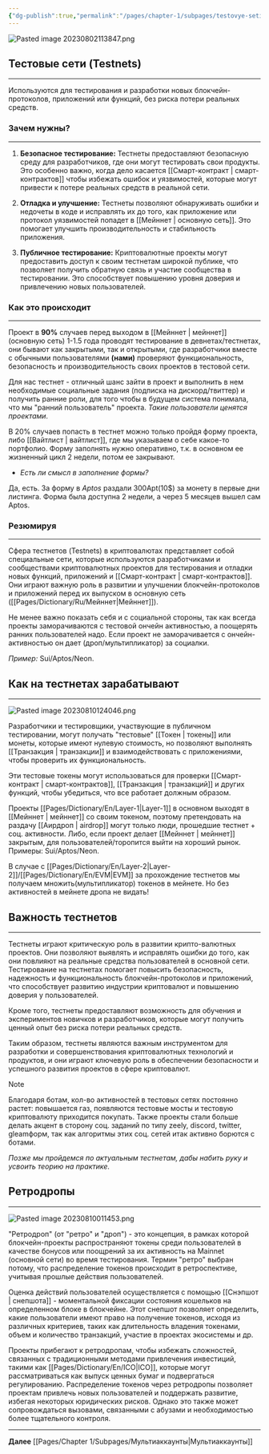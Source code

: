 ```yaml
---
{"dg-publish":true,"permalink":"/pages/chapter-1/subpages/testovye-seti-i-retrodropy/"}
---
```



![Pasted image 20230802113847.png](/img/user/Images/Pasted%20image%2020230802113847.png)

## Тестовые сети (Testnets)
---
Используются для тестирования и разработки новых блокчейн-протоколов, приложений или функций, без риска потери реальных средств.

### Зачем нужны?
---
1. **Безопасное тестирование:** Тестнеты предоставляют безопасную среду для разработчиков, где они могут тестировать свои продукты. Это особенно важно, когда дело касается [[Смарт-контракт \| смарт-контрактов]] чтобы избежать ошибок и уязвимостей, которые могут привести к потере реальных средств в реальной сети.

2. **Отладка и улучшение:** Тестнеты позволяют обнаруживать ошибки и недочеты в коде и исправлять их до того, как приложение или протокол уязвимостей попадет в [[Мейннет \| основную сеть]]. Это помогает улучшить производительность и стабильность приложения.

3. **Публичное тестирование:** Криптовалютные проекты могут предоставить доступ к своим тестнетам широкой публике, что позволяет получить обратную связь и участие сообщества в тестировании. Это способствует повышению уровня доверия и привлечению новых пользователей.

### Как это происходит
---
Проект в **90%** случаев перед выходом в [[Мейннет \| мейннет]] (основную сеть) 1-1.5 года проводят тестирование в девнетах/тестнетах, они бывают как закрытыми, так и открытыми, где разработчики вместе с обычными пользователями **(нами)** проверяют функциональность, безопасность и производительность своих проектов в тестовой сети.

Для нас тестнет - отличный шанс зайти в проект и выполнить в нем необходимые социальные задания (подписка на дискорд/твиттер) и получить ранние роли, для того чтобы в будущем система понимала, что мы "ранний пользователь" проекта. _Такие пользователи ценятся проектами_.

В 20% случаев попасть в тестнет можно только пройдя форму проекта, либо [[Вайтлист \| вайтлист]], где мы указываем о себе какое-то портфолио. Форму заполнять нужно оперативно, т.к. в основном ее жизненный цикл 2 недели, потом ее закрывают.

* _Есть ли смысл в заполнение формы?_

Да, есть. За форму в _Aptos_ раздали 300Apt(10$) за монету в первые дни листинга. Форма была доступна 2 недели, а через 5 месяцев вышел сам Aptos.

### Резюмируя
---
Сфера тестнетов (Testnets) в криптовалютах представляет собой специальные сети, которые используются разработчиками и сообществами криптовалютных проектов для тестирования и отладки новых функций, приложений и [[Смарт-контракт \| смарт-контрактов]]. Они играют важную роль в развитии и улучшении блокчейн-протоколов и приложений перед их выпуском в основную сеть ([[Pages/Dictionary/Ru/Мейннет\|Мейннет]]).

Не менее важно показать себя и с социальной стороны, так как всегда проекты заморачиваются с тестовой ончейн активностью, а поощерять ранних пользователей надо. Если проект не заморачивается с ончейн-активностью он дает (дроп/мультипликатор) за социалки.

_Пример:_ Sui/Aptos/Neon.

## Как на тестнетах зарабатывают
---

![Pasted image 20230810124046.png](/img/user/Images/Pasted%20image%2020230810124046.png)

Разработчики и тестировщики, участвующие в публичном тестировании, могут получать "тестовые" [[Токен \| токены]] или монеты, которые имеют нулевую стоимость, но позволяют выполнять [[Транзакция \| транзакции]] и взаимодействовать с приложениями, чтобы проверить их функциональность.

Эти тестовые токены могут использоваться для проверки [[Смарт-контракт \| смарт-контрактов]], [[Транзакция \| транзакций]] и других функций, чтобы убедиться, что все работает должным образом.

Проекты [[Pages/Dictionary/En/Layer-1\|Layer-1]] в основном выходят в [[Мейннет \| мейннет]] со своим токеном, поэтому претендовать на раздачу [[Аирдроп \| airdrop]] могут только люди, прошедшие тестнет + соц. активности. Либо, если проект делает [[Мейннет \| мейннет]] закрытым, для пользователей/торопится выйти на хороший рынок. Примеры: Sui/Aptos/Neon.

В случае с [[Pages/Dictionary/En/Layer-2\|Layer-2]]/[[Pages/Dictionary/En/EVM\|EVM]] за прохождение тестнетов мы получаем множить(мультипликатор) токенов в мейнете. Но без активностей в мейнете дропа не видать!

## Важность тестнетов
---
Тестнеты играют критическую роль в развитии крипто-валютных проектов. Они позволяют выявлять и исправлять ошибки до того, как они повлияют на реальные средства пользователей в основной сети. Тестирование на тестнетах помогает повысить безопасность, надежность и функциональность блокчейн-протоколов и приложений, что способствует развитию индустрии криптовалют и повышению доверия у пользователей.

Кроме того, тестнеты предоставляют возможность для обучения и экспериментов новичков и разработчиков, которые могут получить ценный опыт без риска потери реальных средств.

Таким образом, тестнеты являются важным инструментом для разработки и совершенствования криптовалютных технологий и продуктов, и они играют ключевую роль в обеспечении безопасности и успешного развития проектов в сфере криптовалют.

> [!NOTE]  
> Благодаря ботам, кол-во активностей в тестовых сетях постоянно растет: повышается газ, появляются тестовые мосты и тестовую криптовалюту приходится покупать. Также проекты стали больше делать акцент в сторону соц. заданий по типу zeely, discord, twitter, gleamформ, так как алгоритмы этих соц. сетей итак активно борются с ботами.

_Позже мы пройдемся по актуальным тестнетам, дабы набить руку и усвоить теорию на практике._

## Ретродропы
---

![Pasted image 20230810011453.png](/img/user/Images/Pasted%20image%2020230810011453.png)

"Ретродроп" (от "ретро" и "дроп") - это концепция, в рамках которой блокчейн-проекты распространяют токены среди пользователей в качестве бонусов или поощрений за их активность на Mainnet (основной сети) во время тестирования. Термин "ретро" выбран потому, что распределение токенов происходит в ретроспективе, учитывая прошлые действия пользователей.

Оценка действий пользователей осуществляется с помощью [[Снэпшот \| снепшота]] - моментальной фиксации состояния кошельков на определенном блоке в блокчейне. Этот снепшот позволяет определить, какие пользователи имеют право на получение токенов, исходя из различных критериев, таких как длительность владения токенами, объем и количество транзакций, участие в проектах экосистемы и др.

Проекты прибегают к ретродропам, чтобы избежать сложностей, связанных с традиционными методами привлечения инвестиций, такими как [[Pages/Dictionary/En/ICO\|ICO]], которые могут рассматриваться как выпуск ценных бумаг и подвергаться регулированию. Распределение токенов через ретродропы позволяет проектам привлечь новых пользователей и поддержать развитие, избегая некоторых юридических рисков. Однако это также может сопровождаться вызовами, связанными с абузами и необходимостью более тщательного контроля.

---

**Далее** [[Pages/Chapter 1/Subpages/Мультиаккаунты\|Мультиаккаунты]]